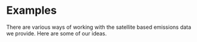 <script type="application/javascript" src="{{ '/assets/js/examples.js?v=' | append: site.github.build_revision | relative_url }}"> </script>

Examples
========

There are various ways of working with the satellite based emissions data we provide.
Here are some of our ideas.

<example
  name="Plotting a Country's Daily Average CO-Value"
  img="/assets/img/chart.js.png"
  href="examples/chart.js" ></example>

<example
  name="3d-Visualizing Carbon Monoxide Concentrations"
  img="/assets/img/deck.gl.png"
  href="examples/deck.gl" ></example>

<example
  name="Carbon Monoxide Highscore of Cities"
  img="/assets/img/highscore.png"
  href="examples/highscore" ></example>
